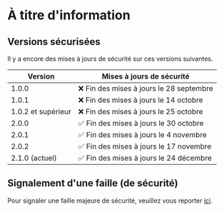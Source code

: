 # À titre d'information

## Versions sécurisées
Il y a encore des mises à jours de sécurité sur ces versions suivantes.

| Version | Mises à jours de sécurité      |
| ------- | ------------------ |
| 1.0.0   | :x: Fin des mises à jours le 28 septembre |
| 1.0.1   | :x: Fin des mises à jours le 14 octobre |
| 1.0.2 et supérieur   | :x: Fin des mises à jours le 25 octobre |
| 2.0.0  | ✅ Fin des mises à jours le 30 octobre               |
| 2.0.1  | ✅ Fin des mises à jours le 4 novembre |
| 2.0.2  | ✅ Fin des mises à jours le 17 novembre |
| 2.1.0 (actuel)  | ✅ Fin des mises à jours le 24 décembre |

## Signalement d'une faille (de sécurité)
Pour signaler une faille majeure de sécurité, veuillez vous reporter [ici](https://github.com/AppCompagnon/Compagnon/wiki/Le-d%C3%A9but-du-projet#partage-dinformation-%C3%A0-des-soci%C3%A9t%C3%A9s-tiers).
